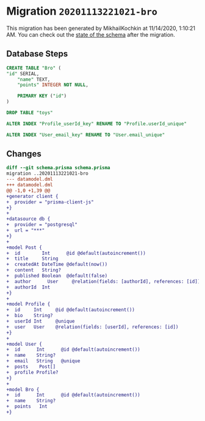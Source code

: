 # Migration `20201113221021-bro`

This migration has been generated by MikhailKochkin at 11/14/2020, 1:10:21 AM.
You can check out the [state of the schema](./schema.prisma) after the migration.

## Database Steps

```sql
CREATE TABLE "Bro" (
"id" SERIAL,
    "name" TEXT,
    "points" INTEGER NOT NULL,

    PRIMARY KEY ("id")
)

DROP TABLE "toys"

ALTER INDEX "Profile_userId_key" RENAME TO "Profile.userId_unique"

ALTER INDEX "User_email_key" RENAME TO "User.email_unique"
```

## Changes

```diff
diff --git schema.prisma schema.prisma
migration ..20201113221021-bro
--- datamodel.dml
+++ datamodel.dml
@@ -1,0 +1,39 @@
+generator client {
+  provider = "prisma-client-js"
+}
+
+datasource db {
+  provider = "postgresql"
+  url = "***"
+}
+
+model Post {
+  id        Int      @id @default(autoincrement())
+  title     String
+  createdAt DateTime @default(now())
+  content   String?
+  published Boolean  @default(false)
+  author      User     @relation(fields: [authorId], references: [id])
+  authorId  Int
+}
+
+model Profile {
+  id     Int     @id @default(autoincrement())
+  bio    String?
+  userId Int     @unique
+  user   User    @relation(fields: [userId], references: [id])
+}
+
+model User {
+  id      Int      @id @default(autoincrement())
+  name    String?
+  email   String   @unique
+  posts    Post[]
+  profile Profile?
+}
+
+model Bro {
+  id      Int      @id @default(autoincrement())
+  name    String?
+  points   Int  
+}
```


